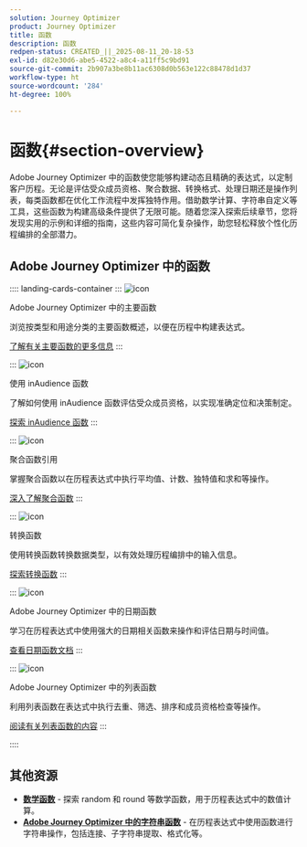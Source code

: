 ```yaml
---
solution: Journey Optimizer
product: Journey Optimizer
title: 函数
description: 函数
redpen-status: CREATED_||_2025-08-11_20-18-53
exl-id: d82e30d6-abe5-4522-a8c4-a11ff5c9bd91
source-git-commit: 2b907a3be8b11ac6308d0b563e122c88478d1d37
workflow-type: ht
source-wordcount: '284'
ht-degree: 100%

---
```


# 函数{#section-overview}

Adobe Journey Optimizer 中的函数使您能够构建动态且精确的表达式，以定制客户历程。无论是评估受众成员资格、聚合数据、转换格式、处理日期还是操作列表，每类函数都在优化工作流程中发挥独特作用。借助数学计算、字符串自定义等工具，这些函数为构建高级条件提供了无限可能。随着您深入探索后续章节，您将发现实用的示例和详细的指南，这些内容可简化复杂操作，助您轻松释放个性化历程编排的全部潜力。

## Adobe Journey Optimizer 中的函数

:::: landing-cards-container
:::
![icon](https://cdn.experienceleague.adobe.com/icons/code-branch.svg?lang=zh-Hans)

Adobe Journey Optimizer 中的主要函数

浏览按类型和用途分类的主要函数概述，以便在历程中构建表达式。

[了解有关主要函数的更多信息](../using/building-journeys/expression/functions.md)
:::

:::
![icon](https://cdn.experienceleague.adobe.com/icons/bullseye.svg)

使用 inAudience 函数

了解如何使用 inAudience 函数评估受众成员资格，以实现准确定位和决策制定。

[探索 inAudience 函数](../using/building-journeys/functions/functioninaudience.md)
:::

:::
![icon](https://cdn.experienceleague.adobe.com/icons/chart-line.svg?lang=zh-Hans)

聚合函数引用

掌握聚合函数以在历程表达式中执行平均值、计数、独特值和求和等操作。

[深入了解聚合函数](aggregation-landing-page.md)
:::

:::
![icon](https://cdn.experienceleague.adobe.com/icons/exchange-alt.svg?lang=zh-Hans)

转换函数

使用转换函数转换数据类型，以有效处理历程编排中的输入信息。

[探索转换函数](conversion-landing-page.md)
:::

:::
![icon](https://cdn.experienceleague.adobe.com/icons/calendar-alt.svg)

Adobe Journey Optimizer 中的日期函数

学习在历程表达式中使用强大的日期相关函数来操作和评估日期与时间值。

[查看日期函数文档](date-landing-page.md)
:::

:::
![icon](https://cdn.experienceleague.adobe.com/icons/list-check.svg?lang=zh-Hans)

Adobe Journey Optimizer 中的列表函数

利用列表函数在表达式中执行去重、筛选、排序和成员资格检查等操作。

[阅读有关列表函数的内容](list-landing-page.md)
:::

::::


## 其他资源

- **[数学函数](math-landing-page.md)** - 探索 random 和 round 等数学函数，用于历程表达式中的数值计算。
- **[Adobe Journey Optimizer 中的字符串函数](string-landing-page.md)** - 在历程表达式中使用函数进行字符串操作，包括连接、子字符串提取、格式化等。
